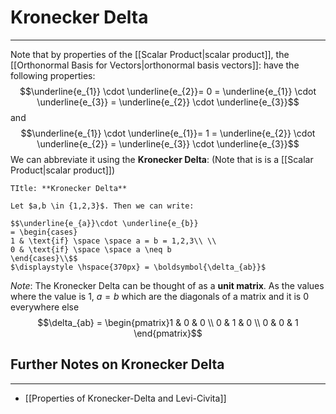 # Kronecker Delta
---

Note that by properties of the [[Scalar Product|scalar product]], the [[Orthonormal Basis for Vectors|orthonormal basis vectors]]: have the following properties:
$$\underline{e_{1}} \cdot \underline{e_{2}}= 0 = \underline{e_{1}} \cdot \underline{e_{3}} = \underline{e_{2}} \cdot \underline{e_{3}}$$
and
$$\underline{e_{1}} \cdot \underline{e_{1}}= 1 = \underline{e_{2}} \cdot \underline{e_{2}} = \underline{e_{3}} \cdot \underline{e_{3}}$$
We can abbreviate it using the **Kronecker Delta**: (Note that is is a [[Scalar Product|scalar product]])

```ad-Definition
TItle: **Kronecker Delta**

Let $a,b \in {1,2,3}$. Then we can write:

$$\underline{e_{a}}\cdot \underline{e_{b}}
= \begin{cases}
1 & \text{if} \space \space a = b = 1,2,3\\ \\
0 & \text{if} \space \space a \neq b
\end{cases}\\$$
$\displaystyle \hspace{370px} = \boldsymbol{\delta_{ab}}$
```

*Note*: The Kronecker Delta can be thought of as a **unit matrix**. As the values where the value is $1$,  $a = b$ which are the diagonals of a matrix and it is 0 everywhere else
$$\delta_{ab} = \begin{pmatrix}1 & 0 & 0 \\ 0 & 1 & 0 \\ 0 & 0 & 1 \end{pmatrix}$$

## Further Notes on Kronecker Delta
---
- [[Properties of Kronecker-Delta and Levi-Civita]]